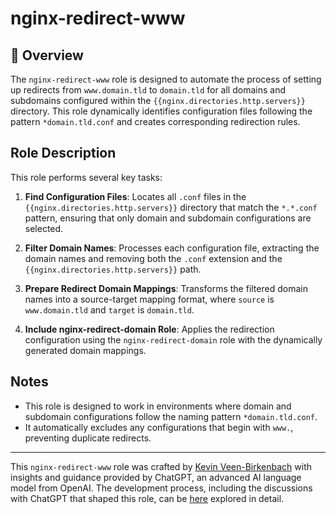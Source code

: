 # nginx-redirect-www

## 📌 Overview
The `nginx-redirect-www` role is designed to automate the process of setting up redirects from `www.domain.tld` to `domain.tld` for all domains and subdomains configured within the `{{nginx.directories.http.servers}}` directory. This role dynamically identifies configuration files following the pattern `*domain.tld.conf` and creates corresponding redirection rules.

## Role Description
This role performs several key tasks:
1. **Find Configuration Files**: Locates all `.conf` files in the `{{nginx.directories.http.servers}}` directory that match the `*.*.conf` pattern, ensuring that only domain and subdomain configurations are selected.
   
2. **Filter Domain Names**: Processes each configuration file, extracting the domain names and removing both the `.conf` extension and the `{{nginx.directories.http.servers}}` path.

3. **Prepare Redirect Domain Mappings**: Transforms the filtered domain names into a source-target mapping format, where `source` is `www.domain.tld` and `target` is `domain.tld`.

4. **Include nginx-redirect-domain Role**: Applies the redirection configuration using the `nginx-redirect-domain` role with the dynamically generated domain mappings.

## Notes
- This role is designed to work in environments where domain and subdomain configurations follow the naming pattern `*domain.tld.conf`.
- It automatically excludes any configurations that begin with `www.`, preventing duplicate redirects.

---

This `nginx-redirect-www` role was crafted by [Kevin Veen-Birkenbach](https://www.veen.world) with insights and guidance provided by ChatGPT, an advanced AI language model from OpenAI. The development process, including the discussions with ChatGPT that shaped this role, can be [here](https://chat.openai.com/share/a68e3574-f543-467d-aea7-0895f0e00bbb) explored in detail.